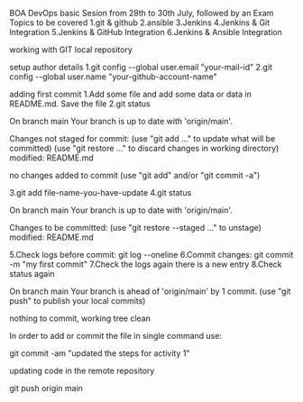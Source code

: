 BOA DevOps basic Sesion from 28th to 30th July, followed by an Exam
Topics to be covered
1.git & github
2.ansible
3.Jenkins
4.Jenkins & Git Integration
5.Jenkins & GitHub Integration
6.Jenkins & Ansible Integration

working with GIT local repository

setup author details
1.git config --global user.email "your-mail-id"
2.git config --global user.name "your-github-account-name"

adding first commit
1.Add some file and add some data or data in README.md. Save the file
2.git status

On branch main
Your branch is up to date with 'origin/main'.

Changes not staged for commit:
  (use "git add <file>..." to update what will be committed)
  (use "git restore <file>..." to discard changes in working directory)
        modified:   README.md

no changes added to commit (use "git add" and/or "git commit -a")

3.git add file-name-you-have-update
4.git status

On branch main
Your branch is up to date with 'origin/main'.

Changes to be committed:
  (use "git restore --staged <file>..." to unstage)
        modified:   README.md

5.Check logs before commit: git log --oneline
6.Commit changes: git commit -m "my first commit"
7.Check the logs again there is a new entry
8.Check status again

On branch main
Your branch is ahead of 'origin/main' by 1 commit.
  (use "git push" to publish your local commits)

nothing to commit, working tree clean

In order to add or commit the file in single command use:

git commit -am "updated the steps for activity 1"

updating code in the remote repository

git push origin main